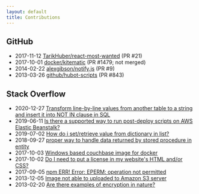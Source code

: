 ```yaml
---
layout: default
title: Contributions
---
```


## GitHub
- 2017-11-12 [TarikHuber/react-most-wanted](https://github.com/TarikHuber/react-most-wanted/pull/21) (PR #21)
- 2017-10-01 [docker/kitematic](https://github.com/docker/kitematic/pull/1479#issuecomment-333352906) (PR #1479; not merged)
- 2014-02-22 [alexgibson/notify.js](https://github.com/alexgibson/notify.js/pull/9) (PR #9)
- 2013-03-26 [github/hubot-scripts](https://github.com/github/hubot-scripts/pull/843) (PR #843)

<!--- 
- 2019-08-13 [hashicorp/terraform-provider-aws](https://github.com/hashicorp/terraform-provider-aws/issues/3963#issuecomment-520863829) (comment)
- 2017-11-12 [TarikHuber/react-most-wanted](https://github.com/TarikHuber/react-most-wanted/issues/22) (issue)
- 2015-12-28 [alexgibson/notify.js](https://github.com/alexgibson/notify.js/pull/47#issuecomment-167626048) (indirectly via nslager)
-->

## Stack Overflow
- 2020-12-27 [Transform line-by-line values from another table to a string and insert it into NOT IN clause in SQL](https://stackoverflow.com/a/65462785/1398750)
- 2019-06-11 [Is there a supported way to run post-deploy scripts on AWS Elastic Beanstalk?](https://serverfault.com/questions/842231/is-there-a-supported-way-to-run-post-deploy-scripts-on-aws-elastic-beanstalk/970974#970974)
- 2019-07-02 [How do i set/retrieve value from dictionary in list?](https://stackoverflow.com/questions/56844831/how-do-i-set-retrieve-value-from-dictionary-in-list/56845507#56845507)
- 2018-09-27 [proper way to handle data returned by stored procedure in entity](https://stackoverflow.com/questions/52527606/proper-way-to-handle-data-returned-by-stored-procedure-in-entity/52528661#52528661)
- 2017-10-03 [Windows based couchbase image for docker](https://stackoverflow.com/questions/43736107/windows-based-couchbase-image-for-docker/46537069#46537069)
- 2017-10-02 [Do I need to put a license in my website's HTML and/or CSS?](https://softwareengineering.stackexchange.com/questions/358426/do-i-need-to-put-a-license-in-my-websites-html-and-or-css/358431#358431)
- 2017-09-05 [npm ERR! Error: EPERM: operation not permitted](https://stackoverflow.com/questions/45686727/npm-err-error-eperm-operation-not-permitted/46046889#46046889)
- 2013-12-05 [Image not able to uploaded to Amazon S3 server](https://stackoverflow.com/questions/20285691/image-not-able-to-uploaded-to-amazon-s3-server/20405643#20405643)
- 2013-02-20 [Are there examples of encryption in nature?](https://biology.stackexchange.com/questions/7281/are-there-examples-of-encryption-in-nature)
